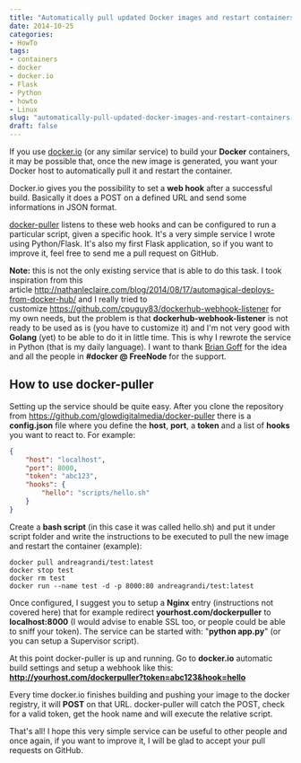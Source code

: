 ```yaml
---
title: "Automatically pull updated Docker images and restart containers with docker-puller"
date: 2014-10-25
categories: 
- HowTo
tags: 
- containers
- docker
- docker.io
- Flask
- Python
- howto
- Linux
slug: "automatically-pull-updated-docker-images-and-restart-containers-with-docker-puller"
draft: false
---
```


If you use [docker.io](https://docker.io) (or any similar service) to
build your **Docker** containers, it may be possible that, once the new
image is generated, you want your Docker host to automatically pull it
and restart the container.

Docker.io gives you the possibility to set a **web hook** after a
successful build. Basically it does a POST on a defined URL and send
some informations in JSON format.

[docker-puller](https://github.com/glowdigitalmedia/docker-puller)
listens to these web hooks and can be configured to run a particular
script, given a specific hook. It's a very simple service I wrote using
Python/Flask. It's also my first Flask application, so if you want to
improve it, feel free to send me a pull request on GitHub.

**Note:** this is not the only existing service that is able to do this
task. I took inspiration from this
article <http://nathanleclaire.com/blog/2014/08/17/automagical-deploys-from-docker-hub/>
and I really tried to
customize <https://github.com/cpuguy83/dockerhub-webhook-listener> for
my own needs, but the problem is that **dockerhub-webhook-listener** is
not ready to be used as is (you have to customize it) and I'm not very
good with **Golang** (yet) to be able to do it in little time. This is
why I rewrote the service in Python (that is my daily language). I want
to thank [Brian Goff](https://github.com/cpuguy83) for the idea and all
the people in **\#docker @ FreeNode** for the support.

## How to use docker-puller

Setting up the service should be quite easy. After you clone the
repository from https://github.com/glowdigitalmedia/docker-puller there
is a **config.json** file where you define the **host**, **port**, a
**token** and a list of **hooks** you want to react to. For example:

```json
{
    "host": "localhost",
    "port": 8000,
    "token": "abc123",
    "hooks": {
        "hello": "scripts/hello.sh"
    }
}
```

Create a **bash script** (in this case it was called hello.sh) and put
it under script folder and write the instructions to be executed to pull
the new image and restart the container (example):

```shell
docker pull andreagrandi/test:latest
docker stop test
docker rm test
docker run --name test -d -p 8000:80 andreagrandi/test:latest
```

Once configured, I suggest you to setup a **Nginx** entry (instructions
not covered here) that for example redirect
**yourhost.com/dockerpuller** to **localhost:8000** (I would advise to
enable SSL too, or people could be able to sniff your token). The
service can be started with: "**python app.py**" (or you can setup a
Supervisor script).

At this point docker-puller is up and running. Go to **docker.io**
automatic build settings and setup a webhook like this:
**http://yourhost.com/dockerpuller?token=abc123&hook=hello**

Every time docker.io finishes building and pushing your image to the
docker registry, it will **POST** on that URL. docker-puller will catch
the POST, check for a valid token, get the hook name and will execute
the relative script.

That's all! I hope this very simple service can be useful to other
people and once again, if you want to improve it, I will be glad to
accept your pull requests on GitHub.

